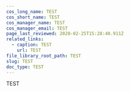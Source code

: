 ```yaml
---
cos_long_name: TEST
cos_short_name: TEST
cos_manager_name: TEST
cos_manager_email: TEST
page_last_reviewed: 2020-02-25T15:28:40.911Z
related_links:
  - caption: TEST
    url: TEST
file_library_root_path: TEST
slug: TEST
doc_type: TEST
---
```

TEST
